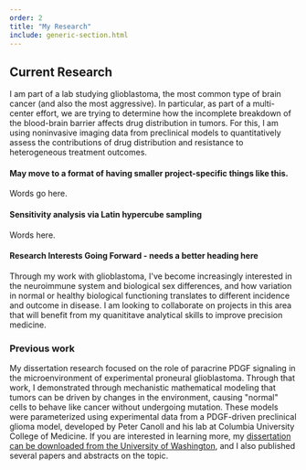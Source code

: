 ```yaml
---
order: 2
title: "My Research"
include: generic-section.html
---
```

## Current Research 
I am part of a lab studying glioblastoma, the most common type of brain cancer (and also the most aggressive). In particular, as part of a multi-center effort, we are trying to determine how the incomplete breakdown of the blood-brain barrier affects drug distribution in tumors. For this, I am using noninvasive imaging data from preclinical models to quantitatively assess the contributions of drug distribution and resistance to heterogeneous treatment outcomes.

#### May move to a format of having smaller project-specific things like this.
Words go here.

#### Sensitivity analysis via Latin hypercube sampling
Words here.

#### Research Interests Going Forward - needs a better heading here
Through my work with glioblastoma, I've become increasingly interested in the neuroimmune system and biological sex differences, and how variation in normal or healthy biological functioning translates to different incidence and outcome in disease. I am looking to collaborate on projects in this area that will benefit from my quanititave analytical skills to improve precision medicine.

### Previous work
My dissertation research focused on the role of paracrine PDGF signaling in the microenvironment of experimental proneural glioblastoma. Through that work, I demonstrated through mechanistic mathematical modeling that tumors can be driven by changes in the environment, causing "normal" cells to behave like cancer without undergoing mutation. These models were parameterized using experimental data from a PDGF-driven preclinical glioma model, developed by Peter Canoll and his lab at Columbia University College of Medicine. If you are interested in learning more, my [dissertation can be downloaded from the University of Washington](http://hdl.handle.net/1773/38058), and I also published several papers and abstracts on the topic. 

[//]: # (Should I list those publications here as well, or stick to just the publications list...? I'm presently undecided and will just have to see how it all looks.)